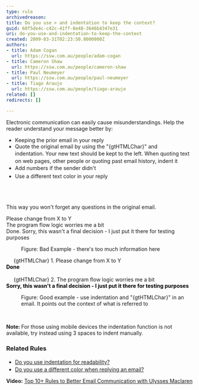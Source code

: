 ```yaml
---
type: rule
archivedreason: 
title: Do you use > and indentation to keep the context?
guid: 60f5de4c-c42c-41ff-8e48-3646b4347e31
uri: do-you-use-and-indentation-to-keep-the-context
created: 2009-03-31T02:23:50.0000000Z
authors:
- title: Adam Cogan
  url: https://ssw.com.au/people/adam-cogan
- title: Cameron Shaw
  url: https://ssw.com.au/people/cameron-shaw
- title: Paul Neumeyer
  url: https://ssw.com.au/people/paul-neumeyer
- title: Tiago Araujo
  url: https://ssw.com.au/people/tiago-araujo
related: []
redirects: []

---
```




  <p>​Electronic communication can easily cause misunderstandings. Help the reader understand your message better by&#58; <br></p>
<ul>
    <li>Keeping the prior email in your reply<br></li>
    <li>Quote the original email by using the &quot;{gtHTMLChar}&quot; and indentation.&#160;<span style="line-height&#58;1.6;background-color&#58;initial;">Your new text should be kept to the left. When quoting text on web pages, other people or quoting past email history, indent it</span></li><li><span style="line-height&#58;1.6;background-color&#58;initial;">Add numbers if the sender didn't</span></li><li><span style="line-height&#58;1.6;background-color&#58;initial;">Use a different text&#160;color in your reply</span></li>
</ul>

<br><excerpt class='endintro'></excerpt><br>
<p>This way you won't forget any questions in the original email.</p><p class="ssw15-rteElement-GreyBox">Please change from X to Y<br>The program flow logic worries me a bit&#160;<br>Done.&#160;Sorry, this wasn't a final decision - I just put it there for testing purposes<span style="background-color&#58;#ffffff;"> </span></p><dd class="ssw15-rteElement-FigureBad">Figure&#58; Bad Example - there's too much information here<br></dd>
<p class="ssw15-rteElement-GreyBox">&#160; &#160; &#160;{gtHTMLChar}&#160;1. Please change from X to Y<br><span style="color&#58;#000000;"><span style="color&#58;#000000;"><span style="color&#58;#000000;"><strong>Done</strong></span></span></span><br><br>&#160; &#160; &#160;{gtHTMLChar}&#160;2. The program flow logic worries me a bit&#160;​<br><span style="color&#58;#000000;"><span style="color&#58;#000000;"><strong style="color&#58;#000000;"><span style="color&#58;#000000;">Sorry, this wasn't a final decision - I just put it there for testing purposes</span></strong></span></span><span style="color&#58;#000000;">&#160;</span><br></p><dd class="ssw15-rteElement-FigureGood"> Figure&#58; Good example - use indentation and &quot;{gtHTMLChar}&quot; in an email. It points out the context of what is referred to&#160;<br></dd><p class="ssw15-rteElement-P"><br></p><p class="ssw15-rteElement-P"><b>Note&#58; </b>For those using mobile devices the indentation function is not available, try instead using 3 spaces to indent manually​.<b></b><br></p><h3>Related Rules​<br></h3><ul><li> 
      <a href="/Pages/IndentationForReadability.aspx" style="line-height&#58;1.6;">Do you use&#160;indentation for readability?</a><br></li><li> 
      <a href="/_layouts/15/FIXUPREDIRECT.ASPX?WebId=3dfc0e07-e23a-4cbb-aac2-e778b71166a2&amp;TermSetId=07da3ddf-0924-4cd2-a6d4-a4809ae20160&amp;TermId=0795e4f6-f07a-478f-ab8f-9e6f33cbf424">Do you use a different color when replying an email? </a> <br></li></ul><p>
   <strong>Video&#58;</strong>&#160;<a href="https&#58;//www.youtube.com/watch?v=LAqRokqq4jI">Top 10+&#160;Rules to Better Email Communication with Ulysses Maclaren</a> <br></p>


